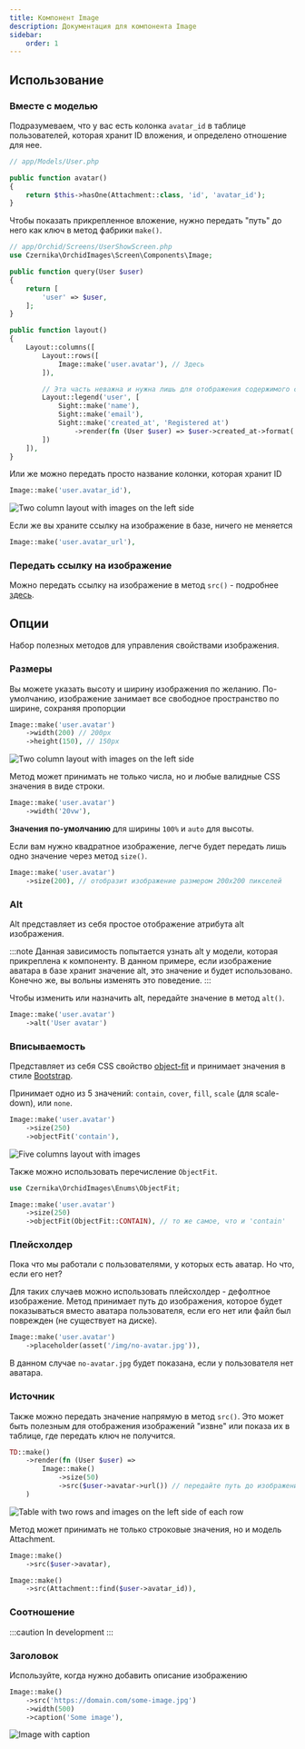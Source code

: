 ```yaml
---
title: Компонент Image
description: Документация для компонента Image
sidebar:
    order: 1
---
```


## Использование

### Вместе с моделью

Подразумеваем, что у вас есть колонка `avatar_id` в таблице пользователей, которая хранит ID вложения, и определено отношение для нее.

```php
// app/Models/User.php

public function avatar()
{
    return $this->hasOne(Attachment::class, 'id', 'avatar_id');
}
```

Чтобы показать прикрепленное вложение, нужно передать "путь" до него как ключ в метод фабрики `make()`.

```php
// app/Orchid/Screens/UserShowScreen.php
use Czernika\OrchidImages\Screen\Components\Image;

public function query(User $user)
{
    return [
        'user' => $user,
    ];
}

public function layout()
{
    Layout::columns([
        Layout::rows([
            Image::make('user.avatar'), // Здесь
        ]),

        // Эта часть неважна и нужна лишь для отображения содержимого скриншота
        Layout::legend('user', [
            Sight::make('name'),
            Sight::make('email'),
            Sight::make('created_at', 'Registered at')
                ->render(fn (User $user) => $user->created_at->format('d.m.Y')),
        ])
    ]),
}
```

Или же можно передать просто название колонки, которая хранит ID

```php
Image::make('user.avatar_id'),
```

![Two column layout with images on the left side](../../../../assets/image-columns.webp)

Если же вы храните ссылку на изображение в базе, ничего не меняется

```php
Image::make('user.avatar_url'),
```

### Передать ссылку на изображение

Можно передать ссылку на изображение в метод `src()` - подробнее [здесь](#src).

## Опции

Набор полезных методов для управления свойствами изображения.

### Размеры

Вы можете указать высоту и ширину изображения по желанию. По-умолчанию, изображение занимает все свободное пространство по ширине, сохраняя пропорции 

```php
Image::make('user.avatar')
    ->width(200) // 200px
    ->height(150), // 150px
```

![Two column layout with images on the left side](../../../../assets/image-sizes.webp)

Метод может принимать не только числа, но и любые валидные CSS значения в виде строки.

```php
Image::make('user.avatar')
    ->width('20vw'),
```

**Значения по-умолчанию** для ширины `100%` и `auto` для высоты.

Если вам нужно квадратное изображение, легче будет передать лишь одно значение через метод `size()`.

```php
Image::make('user.avatar')
    ->size(200), // отобразит изображение размером 200x200 пикселей
```

### Alt

Alt представляет из себя простое отображение атрибута alt изображения.

:::note
Данная зависимость попытается узнать alt у модели, которая прикреплена к компоненту. В данном примере, если изображение аватара в базе хранит значение alt, это значение и будет использовано. Конечно же, вы вольны изменять это поведение.
:::

Чтобы изменить или назначить alt, передайте значение в метод `alt()`.

```php
Image::make('user.avatar')
    ->alt('User avatar')
```

### Вписываемость

Представляет из себя CSS свойство [object-fit](https://developer.mozilla.org/en-US/docs/Web/CSS/object-fit) и принимает значения в стиле [Bootstrap](https://getbootstrap.com/docs/5.3/utilities/object-fit/).

Принимает одно из 5 значений: `contain`, `cover`, `fill`, `scale` (для scale-down), или `none`.

```php
Image::make('user.avatar')
    ->size(250)
    ->objectFit('contain'),
```

![Five columns layout with images](../../../../assets/image-fit.webp)

Также можно использовать перечисление `ObjectFit`.

```php
use Czernika\OrchidImages\Enums\ObjectFit;

Image::make('user.avatar')
    ->size(250)
    ->objectFit(ObjectFit::CONTAIN), // то же самое, что и 'contain'
```

### Плейсхолдер

Пока что мы работали с пользователями, у которых есть аватар. Но что, если его нет?

Для таких случаев можно использовать плейсхолдер - дефолтное изображение. Метод принимает путь до изображения, которое будет показываться вместо аватара пользователя, если его нет или файл был поврежден (не существует на диске).

```php
Image::make('user.avatar')
    ->placeholder(asset('/img/no-avatar.jpg')),
```

В данном случае `no-avatar.jpg` будет показана, если у пользователя нет аватара.

### Источник

Также можно передать значение напрямую в метод `src()`. Это может быть полезным для отображения изображений "извне" или показа их в таблице, где передать ключ не получится.

```php
TD::make()
    ->render(fn (User $user) =>
        Image::make()
            ->size(50)
            ->src($user->avatar->url()) // передайте путь до изображения
    )
```

![Table with two rows and images on the left side of each row](../../../../assets/image-in-table.webp)

Метод может принимать не только строковые значения, но и модель Attachment.

```php
Image::make()
    ->src($user->avatar),

Image::make()
    ->src(Attachment::find($user->avatar_id)),
```

### Соотношение

:::caution
In development
:::

### Заголовок

Используйте, когда нужно добавить описание изображению

```php
Image::make()
    ->src('https://domain.com/some-image.jpg')
    ->width(500)
    ->caption('Some image'),
```

![Image with caption](../../../../assets/image-caption.webp)
